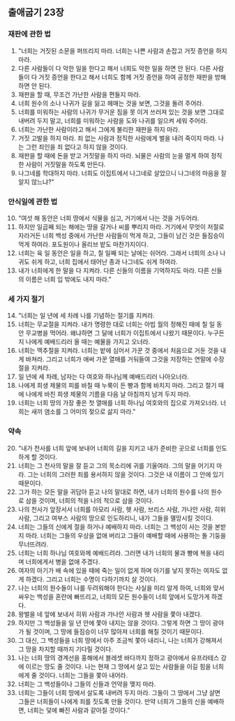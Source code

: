 ## 출애굽기 23장

### 재판에 관한 법
1. "너희는 거짓된 소문을 퍼뜨리지 마라. 너희는 나쁜 사람과 손잡고 거짓 증언을 하지 마라.
2. 다른 사람들이 다 악한 일을 한다고 해서 너희도 악한 일을 하면 안 된다. 다른 사람들이 다 거짓 증언을 한다고 해서 너희도 함께 거짓 증언을 하여 공정한 재판을 방해하면 안 된다.
3. 재판을 할 때, 무조건 가난한 사람을 편들지 마라.
4. 너희 원수의 소나 나귀가 길을 잃고 헤매는 것을 보면, 그것을 돌려 주어라.
5. 너희를 미워하는 사람의 나귀가 무거운 짐을 못 이겨 쓰러져 있는 것을 보면 그대로 내버려 두지 말고, 너희를 미워하는 사람을 도와 나귀를 일으켜 세워 주어라.
6. 너희는 가난한 사람이라고 해서 그에게 불리한 재판을 하지 마라.
7. 거짓 고발을 하지 마라. 죄 없는 사람과 정직한 사람에게 벌을 내려 죽이지 마라. 나는 그런 죄인을 죄 없다고 하지 않을 것이다.
8. 재판을 할 때에 돈을 받고 거짓말을 하지 마라. 뇌물은 사람의 눈을 멀게 하여 정직한 사람이 거짓말을 하도록 만든다.
9. 나그네를 학대하지 마라. 너희도 이집트에서 나그네로 살았으니 나그네의 마음을 잘 알지 않느냐?"
### 안식일에 관한 법
10. "여섯 해 동안은 너희 땅에서 식물을 심고, 거기에서 나는 것을 거두어라.
11. 하지만 일곱째 되는 해에는 땅을 갈거나 씨를 뿌리지 마라. 거기에서 무엇이 저절로 자라거든 너희 백성 중에서 가난한 사람들이 먹게 하고, 그들이 남긴 것은 들짐승이 먹게 하여라. 포도원이나 올리브 밭도 마찬가지이다.
12. 너희는 육 일 동안은 일을 하고, 칠 일째 되는 날에는 쉬어라. 그래서 너희의 소나 나귀도 쉬게 하고, 너희 집에서 태어난 종과 나그네도 쉬게 하여라.
13. 내가 너희에게 한 말을 다 지켜라. 다른 신들의 이름을 기억하지도 마라. 다른 신들의 이름은 너희 입 밖에도 내지 마라."
### 세 가지 절기
14. "너희는 일 년에 세 차례 나를 기념하는 절기를 지켜라.
15. 너희는 무교절을 지켜라. 내가 명령한 대로 너희는 아빕 월의 정해진 때에 칠 일 동안 무교병을 먹어라. 왜냐하면 그 달에 너희가 이집트에서 나왔기 때문이다. 누구든지 나에게 예배드리러 올 때는 예물을 가지고 오너라.
16. 너희는 맥추절을 지켜라. 너희는 밭에 심어서 가꾼 것 중에서 처음으로 거둔 것을 내게 바쳐라. 그리고 너희가 애써 가꾼 열매를 거둬들여 그것을 저장하는 연말에 수장절을 지켜라.
17. 일 년에 세 차례, 남자는 다 여호와 하나님께 예배드리러 나아오너라.
18. 나에게 희생 제물의 피를 바칠 때 누룩이 든 빵과 함께 바치지 마라. 그리고 절기 때에 나에게 바친 희생 제물의 기름을 다음 날 아침까지 남겨 두지 마라.
19. 너희는 너희 땅의 가장 좋은 첫 열매를 너희 하나님 여호와의 집으로 가져오너라. 너희는 새끼 염소를 그 어미의 젖으로 삶지 마라."
### 약속
20. "내가 천사를 너희 앞에 보내어 너희의 길을 지키고 내가 준비한 곳으로 너희를 인도하게 할 것이다.
21. 너희는 그 천사의 말을 잘 듣고 그의 목소리에 귀를 기울여라. 그의 말을 어기지 마라. 그는 너희의 그러한 죄를 용서하지 않을 것이다. 그것은 내 이름이 그 안에 있기 때문이다.
22. 그가 하는 모든 말을 귀담아 듣고 나의 말대로 하면, 내가 너희의 원수를 나의 원수로 삼을 것이며, 너희의 적을 나의 적으로 삼을 것이다.
23. 나의 천사가 앞장서서 너희를 아모리 사람, 헷 사람, 브리스 사람, 가나안 사람, 히위 사람, 그리고 여부스 사람의 땅으로 인도하리니, 내가 그들을 멸망시킬 것이다.
24. 너희는 그들의 신에게 절을 하거나 예배하지 마라. 너희는 그 백성이 사는 것을 본받지 마라. 너희는 그들의 우상을 없애 버리고 그들이 예배할 때에 사용하는 돌 기둥을 무너뜨려라.
25. 너희는 너희 하나님 여호와께 예배드려라. 그러면 내가 너희의 물과 빵에 복을 내리며 너희에게서 병을 없애 주겠다.
26. 여자의 아기가 배 속에 있을 때에 죽는 일이 없게 하며 아기를 낳지 못하는 여자도 없게 하겠다. 그리고 너희는 수명이 다하기까지 살 것이다.
27. 나는 너희의 원수들이 나를 두려워해야 한다는 사실을 미리 알게 하여, 너희와 맞서 싸우는 백성을 혼란에 빠뜨리고, 너희의 모든 원수들이 너희 앞에서 도망가게 하겠다.
28. 왕벌을 네 앞에 보내서 히위 사람과 가나안 사람과 헷 사람을 쫓아 내겠다.
29. 하지만 그 백성들을 일 년 안에 쫓아 내지는 않을 것이다. 그렇게 하면 그 땅이 광야가 될 것이며, 그 땅에 들짐승이 너무 많아져 너희를 해칠 것이기 때문이다.
30. 그 대신, 그 백성들을 너희 땅에서 아주 조금씩 쫓아 내리니, 나는 너희가 강해져서 그 땅을 차지할 때까지 기다릴 것이다.
31. 나는 너희 땅의 경계선을 홍해에서 블레셋 바다까지 정하고 광야에서 유프라테스 강에 이르는 땅도 줄 것이다. 나는 현재 그 땅에서 살고 있는 사람들을 이길 힘을 너희에게 줄 것이다. 너희는 그들을 쫓아 내어라.
32. 너희는 그 백성들이나 그들의 신들과 언약을 맺지 마라.
33. 너희는 그들이 너희 땅에서 살도록 내버려 두지 마라. 그들이 그 땅에서 그냥 살면 그들은 너희들이 나에게 죄를 짓도록 만들 것이다. 만약 너희가 그들의 신을 예배하면, 너희는 덫에 빠진 사람과 같아질 것이다."